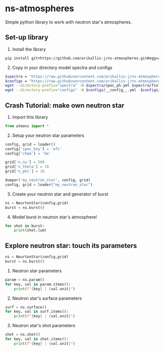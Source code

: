 # ns-atmospheres

Simple python library to work with neutron star's atmospheres.

## Set-up library
1. Install the library
```bash
pip install git+https://github.com/arikallis-j/ns-atmospheres.git#egg=atmons
```

2. Copy in your directory model spectra and configs
```bash
$spectra = "https://raw.githubusercontent.com/arikallis-j/ns-atmospheres/refs/heads/main/spectra"
$configs = "https://raw.githubusercontent.com/arikallis-j/ns-atmospheres/refs/heads/main/configs"
wget --directory-prefix="spectra" -N $spectra/spec_ph.yml $spectra/fcol_He.dat $spectra/fcol_S1.dat $spectra/fcol_S001.dat
wget --directory-prefix="configs" -N $configs/__config__.yml  $configs/__grid__.yml
```

## Crash Tutorial: make own neutron star
1. Import this library
```python
from atmons import *
```

2. Setup your neutron star parameters 
```python
config, grid = loader()
config['spec_key'] = 'wfc'
config['chem'] = 'he' 

grid['n_nu'] = 500
grid['n_theta'] = 10
grid['n_phi'] = 10

dumper('my_neutron_star', config, grid)
config, grid = loader("my_neutron_star")
```

3. Create your neutron star and generator of burst
```python
ns = NeurtonStar(config,grid)
burst = ns.burst()
```

4. Model burst in neutron star's atmosphere!
```python
for shot in burst:
    print(shot.lum)
```

## Explore neutron star: touch its parameters
```python
ns = NeurtonStar(config,grid)
burst = ns.burst()
```

1. Neutron star parameters
```python
param = ns.param()
for key, val in param.items():
    print(f"{key} | {val.unit}")
```

2. Neutron star's surface parameters
```python
surf = ns.surface()
for key, val in surf.items():
    print(f"{key} | {val.unit}")
```

3. Neutron star's shot parameters
```python
shot = ns.shot()
for key, val in shot.items():
    print(f"{key} | {val.unit}")
```